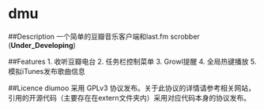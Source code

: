 dmu
============================

##Description
一个简单的豆瓣音乐客户端和last.fm scrobber (__Under_Developing__)

##Features
    1. 收听豆瓣电台
    2. 任务栏控制菜单
    3. Growl提醒
    4. 全局热键播放
    5. 模拟iTunes发布歌曲信息

##Licence
    diumoo 采用 GPLv3 协议发布。关于此协议的详情请参考相关网站，引用的开源代码（主要存在在extern文件夹内）采用对应代码本身的协议发布。

